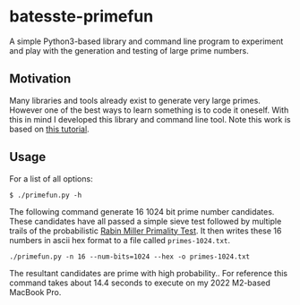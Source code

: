 # batesste-primefun

A simple Python3-based library and command line program to experiment
and play with the generation and testing of large prime numbers.

## Motivation

Many libraries and tools already exist to generate very large
primes. However one of the best ways to learn something is to code it
oneself. With this in mind I developed this library and command line
tool. Note this work is based on [this tutorial][ref-tutorial].

## Usage

For a list of all options:
```
$ ./primefun.py -h
```
The following command generate 16 1024 bit prime number
candidates. These candidates have all passed a simple sieve test
followed by multiple trails of the probabilistic [Rabin Miller
Primality Test][ref-rabin]. It then writes these 16 numbers in ascii
hex format to a file called ```primes-1024.txt```.
```
./primefun.py -n 16 --num-bits=1024 --hex -o primes-1024.txt
```
The resultant candidates are prime with high probability.. For
reference this command takes about 14.4 seconds to execute on my 2022
M2-based MacBook Pro.

[ref-tutorial]: https://www.geeksforgeeks.org/how-to-generate-large-prime-numbers-for-rsa-algorithm/
[ref-rabin]: https://en.wikipedia.org/wiki/Miller%E2%80%93Rabin_primality_test
